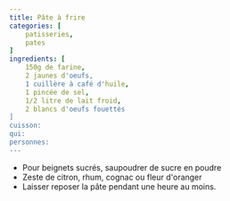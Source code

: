 ```yaml
---
title: Pâte à frire
categories: [
    patisseries,
    pates    
]
ingredients: [
    150g de farine,
    2 jaunes d'oeufs,
    1 cuillère à café d'huile,
    1 pincée de sel,
    1/2 litre de lait froid,
    2 blancs d'oeufs fouettés    
]
cuisson: 
qui: 
personnes: 
---
```


* Pour beignets sucrés, saupoudrer de sucre en poudre
* Zeste de citron, rhum, cognac ou fleur d'oranger
* Laisser reposer la pâte pendant une heure au moins.